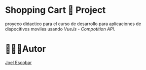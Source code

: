 # Shopping Cart 🛒 Project

proyeco didactico para el curso de desarrollo para aplicaciones de dispocitivos moviles usando  _VueJs - Compotition API_. 

# 👷🏽‍♂️Autor
[Joel Escobar](https://github.com/joelaev)